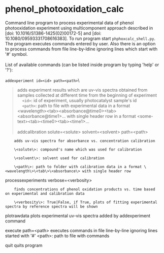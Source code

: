# phenol_photooxidation_calc
Command line program to process experimental data of phenol photooxidation experiment using multicomponent approach described in \[doi: 10.1016/S1386-1425(02)00172-5\] and \[doi: 10.1080/09593331708616383\]. To run program start `phphoxcalc_shell.py`. The program executes commands entered by user. Also there is an option to process commands from file line-by-ldine ignoring lines which start with '#' symbol.\
\
List of available commands (can be listed inside program by typing 'help' or '?'):\
\
`addexperiment id=<id> path=<path>`\
> adds experiment results which are uv-vis spectra obtained from samples collected at different time from the beginning of experiment\
&nbsp;&nbsp;&nbsp;&nbsp;`<id>`: id of experiment, usually photocatalyst sample's id\
&nbsp;&nbsp;&nbsp;&nbsp;`<path>`: path to file with experimental data in a format \<wavelength\>\<tab\>\<absorbance@time0\>\<tab\>\<absorbance@time1\>... with single header row in a format \<some-text\>\<tab\>\<time0\>\<tab\>\<time1\>...\
\
addcalibration solute=\<solute\> solvent=\<solvent\> path=\<path\>

        adds uv-vis spectra for absorbance vs. concentration calibration

        \<solute\>: compound's name which was used for calibration

        \<solvent\>: solvent used for calibration

        \<path\>: path to folder with calibration data in a format \<wavelength\>\<tab\>\<absorbance\> with single header row


processexperiments verbose=\<verbosity\>

        finds concentrations of phenol oxidation products vs. time based on experimental and calibration data

        \<verbosity\>: True|False, if True, plots of fitting experimental spectra by reference spectra will be shown

plotrawdata
        plots experimental uv-vis spectra added by addexperiment command

execute path=\<path\>
        executes commands in file line-by-line ignoring lines started with '#'
        \<path\>: path to file with commands

quit
        quits program
